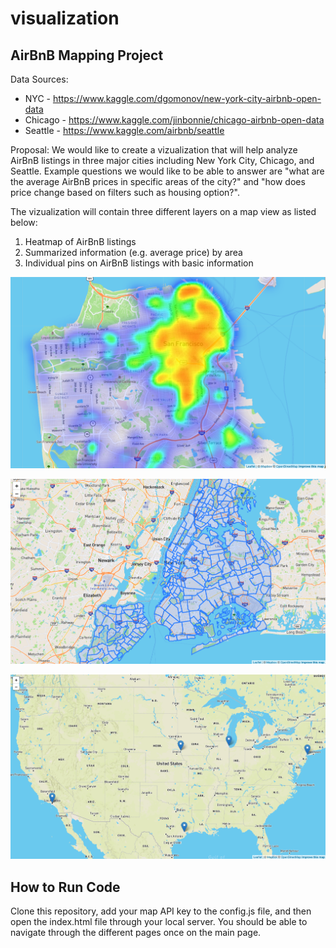 # visualization

## AirBnB Mapping Project

Data Sources:
* NYC - https://www.kaggle.com/dgomonov/new-york-city-airbnb-open-data
* Chicago - https://www.kaggle.com/jinbonnie/chicago-airbnb-open-data
* Seattle - https://www.kaggle.com/airbnb/seattle

Proposal:
We would like to create a vizualization that will help analyze AirBnB listings in three major cities including New York City, Chicago, and Seattle. Example questions we would like to be able to answer are "what are the average AirBnB prices in specific areas of the city?" and "how does price change based on filters such as housing option?".

The vizualization will contain three different layers on a map view as listed below:
1. Heatmap of AirBnB listings
2. Summarized information (e.g. average price) by area
3. Individual pins on AirBnB listings with basic information


![grid](Images/heatmap.png)

![grid](Images/grid.png)

![pins](Images/pins.png)

## How to Run Code

Clone this repository, add your map API key to the config.js file, and then open the index.html file through your local server. You should be able to navigate through the different pages once on the main page.
